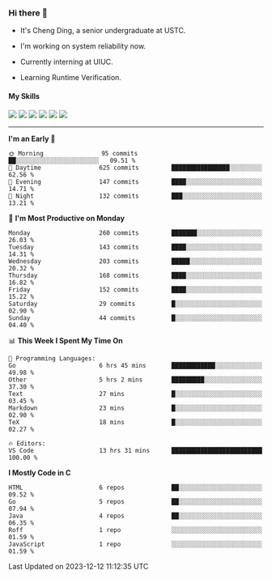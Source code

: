 ### Hi there 👋

* It's Cheng Ding, a senior undergraduate at USTC.
  
* I'm working on system reliability now.

* Currently interning at UIUC.

* Learning Runtime Verification.

#### My Skills

![](https://img.shields.io/badge/C++-65318e?logo=cplusplus&logoColor=fff)
![](https://img.shields.io/badge/Python-3e74a2?logo=python&logoColor=fff)
![](https://img.shields.io/badge/C-5654a2?logo=c&logoColor=fff)
![](https://img.shields.io/badge/Go-00aaff?logo=go&logoColor=fff)
![](https://img.shields.io/badge/Docker-0088ff?logo=docker&logoColor=fff)
![](https://img.shields.io/badge/Apache-D22128?logo=apache&logoColor=fff)

---
<!--START_SECTION:waka-->
**I'm an Early 🐤** 

```text
🌞 Morning                95 commits          ██░░░░░░░░░░░░░░░░░░░░░░░   09.51 % 
🌆 Daytime                625 commits         ████████████████░░░░░░░░░   62.56 % 
🌃 Evening                147 commits         ████░░░░░░░░░░░░░░░░░░░░░   14.71 % 
🌙 Night                  132 commits         ███░░░░░░░░░░░░░░░░░░░░░░   13.21 % 
```
📅 **I'm Most Productive on Monday** 

```text
Monday                   260 commits         ███████░░░░░░░░░░░░░░░░░░   26.03 % 
Tuesday                  143 commits         ████░░░░░░░░░░░░░░░░░░░░░   14.31 % 
Wednesday                203 commits         █████░░░░░░░░░░░░░░░░░░░░   20.32 % 
Thursday                 168 commits         ████░░░░░░░░░░░░░░░░░░░░░   16.82 % 
Friday                   152 commits         ████░░░░░░░░░░░░░░░░░░░░░   15.22 % 
Saturday                 29 commits          █░░░░░░░░░░░░░░░░░░░░░░░░   02.90 % 
Sunday                   44 commits          █░░░░░░░░░░░░░░░░░░░░░░░░   04.40 % 
```


📊 **This Week I Spent My Time On** 

```text
💬 Programming Languages: 
Go                       6 hrs 45 mins       ████████████░░░░░░░░░░░░░   49.98 % 
Other                    5 hrs 2 mins        █████████░░░░░░░░░░░░░░░░   37.30 % 
Text                     27 mins             █░░░░░░░░░░░░░░░░░░░░░░░░   03.45 % 
Markdown                 23 mins             █░░░░░░░░░░░░░░░░░░░░░░░░   02.90 % 
TeX                      18 mins             █░░░░░░░░░░░░░░░░░░░░░░░░   02.27 % 

🔥 Editors: 
VS Code                  13 hrs 31 mins      █████████████████████████   100.00 % 
```

**I Mostly Code in C** 

```text
HTML                     6 repos             ██░░░░░░░░░░░░░░░░░░░░░░░   09.52 % 
Go                       5 repos             ██░░░░░░░░░░░░░░░░░░░░░░░   07.94 % 
Java                     4 repos             ██░░░░░░░░░░░░░░░░░░░░░░░   06.35 % 
Roff                     1 repo              ░░░░░░░░░░░░░░░░░░░░░░░░░   01.59 % 
JavaScript               1 repo              ░░░░░░░░░░░░░░░░░░░░░░░░░   01.59 % 
```




 Last Updated on 2023-12-12 11:12:35 UTC
<!--END_SECTION:waka-->

